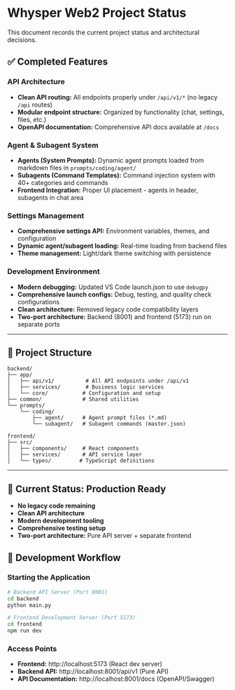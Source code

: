 # Whysper Web2 Project Status

This document records the current project status and architectural decisions.

## ✅ Completed Features

### **API Architecture**
- **Clean API routing:** All endpoints properly under `/api/v1/*` (no legacy `/api` routes)
- **Modular endpoint structure:** Organized by functionality (chat, settings, files, etc.)
- **OpenAPI documentation:** Comprehensive API docs available at `/docs`

### **Agent & Subagent System**
- **Agents (System Prompts):** Dynamic agent prompts loaded from markdown files in `prompts/coding/agent/`
- **Subagents (Command Templates):** Command injection system with 40+ categories and commands
- **Frontend Integration:** Proper UI placement - agents in header, subagents in chat area

### **Settings Management**
- **Comprehensive settings API:** Environment variables, themes, and configuration
- **Dynamic agent/subagent loading:** Real-time loading from backend files
- **Theme management:** Light/dark theme switching with persistence

### **Development Environment**
- **Modern debugging:** Updated VS Code launch.json to use `debugpy`
- **Comprehensive launch configs:** Debug, testing, and quality check configurations
- **Clean architecture:** Removed legacy code compatibility layers
- **Two-port architecture:** Backend (8001) and frontend (5173) run on separate ports

---

## 📁 Project Structure

```
backend/
├── app/
│   ├── api/v1/          # All API endpoints under /api/v1
│   ├── services/        # Business logic services
│   └── core/           # Configuration and setup
├── common/             # Shared utilities
└── prompts/
    └── coding/
        ├── agent/      # Agent prompt files (*.md)
        └── subagent/   # Subagent commands (master.json)

frontend/
├── src/
│   ├── components/     # React components
│   ├── services/       # API service layer
│   └── types/         # TypeScript definitions
```

---

## 🚀 Current Status: Production Ready

- **No legacy code remaining**
- **Clean API architecture**
- **Modern development tooling**
- **Comprehensive testing setup**
- **Two-port architecture:** Pure API server + separate frontend

## 🔧 Development Workflow

### **Starting the Application**
```bash
# Backend API Server (Port 8001)
cd backend
python main.py

# Frontend Development Server (Port 5173)  
cd frontend
npm run dev
```

### **Access Points**
- **Frontend:** http://localhost:5173 (React dev server)
- **Backend API:** http://localhost:8001/api/v1 (Pure API)
- **API Documentation:** http://localhost:8001/docs (OpenAPI/Swagger)
